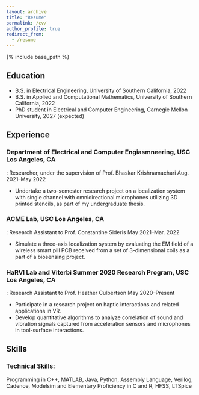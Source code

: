 ```yaml
---
layout: archive
title: "Resume"
permalink: /cv/
author_profile: true
redirect_from:
  - /resume
---
```


{% include base_path %}

Education
------ 
* B.S. in Electrical Engineering, University of Southern California, 2022
* B.S. in Applied and Computational Mathematics, University of Southern California, 2022
* PhD student in Electrical and Computer Engineering, Carnegie Mellon University, 2027 (expected)

Experience
------ 
### Department of Electrical and Computer Engiasmneering, USC Los Angeles, CA
:   Researcher, under the supervision of Prof. Bhaskar Krishnamachari Aug. 2021–May 2022
* Undertake a two-semester research project on a localization system with single channel with omnidirectional microphones utilizing 3D printed stencils, as part of my undergraduate thesis. 
  
### ACME Lab, USC Los Angeles, CA
:   Research Assistant to Prof. Constantine Sideris May 2021–Mar. 2022
* Simulate a three-axis localization system by evaluating the EM field of a wireless smart pill PCB received from a set of 3-dimensional coils as a part of a biosensing project. 

### HaRVI Lab and Viterbi Summer 2020 Research Program, USC Los Angeles, CA
:   Research Assistant to Prof. Heather Culbertson May 2020–Present
* Participate in a research project on haptic interactions and related applications in VR.
* Develop quantitative algorithms to analyze correlation of sound and vibration signals captured from acceleration sensors and microphones in tool-surface interactions.

Skills
------ 
### Technical Skills: 
Programming in C++, MATLAB, Java, Python, Assembly Language, Verilog, Cadence, Modelsim and Elementary Proficiency in C and R, HFSS, LTSpice
